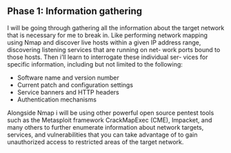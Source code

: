 ## Phase 1: Information gathering
 
I will be going through gathering all the information about the target network that is necessary for me to break in.
Like performing network mapping using Nmap and discover live hosts within a
given IP address range, discovering listening services that are running on net-
work ports bound to those hosts. 
Then i’ll learn to interrogate these individual ser-
vices for specific information, including but not limited to the following:

-  Software name and version number
-  Current patch and configuration settings
-  Service banners and HTTP headers
-  Authentication mechanisms


Alongside Nmap i will be using other powerful open source
pentest tools such as the Metasploit framework CrackMapExec (CME), Impacket, and
many others to further enumerate information about network targets, services, and
vulnerabilities that you can take advantage of to gain unauthorized access to restricted
areas of the target network.
